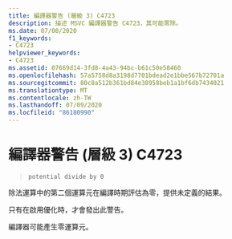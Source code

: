 ```yaml
---
title: 編譯器警告 (層級 3) C4723
description: 描述 MSVC 編譯器警告 C4723，其可能零除。
ms.date: 07/08/2020
f1_keywords:
- C4723
helpviewer_keywords:
- C4723
ms.assetid: 07669d14-3fd8-4a43-94bc-b61c50e58460
ms.openlocfilehash: 57a5758d8a3198d7701bdead2e1bbe567b72701a
ms.sourcegitcommit: 80c8a512b361bd84e38958beb1a1bf6db7434021
ms.translationtype: MT
ms.contentlocale: zh-TW
ms.lasthandoff: 07/09/2020
ms.locfileid: "86180990"
---
```

# <a name="compiler-warning-level-3-c4723"></a>編譯器警告 (層級 3) C4723

> `potential divide by 0`

除法運算中的第二個運算元在編譯時期評估為零，提供未定義的結果。

只有在啟用優化時，才會發出此警告。

編譯器可能產生零運算元。
